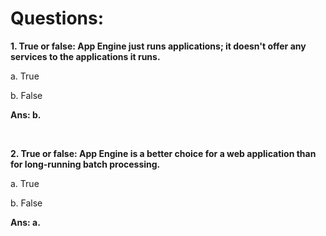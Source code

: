 # Questions:

**1. True or false: App Engine just runs applications; it doesn't offer any services to the applications it runs.**

a. True

b. False

**Ans: b.**

<br/>

**2. True or false: App Engine is a better choice for a web application than for long-running batch processing.**

a. True

b. False

**Ans: a.**

<br/>
